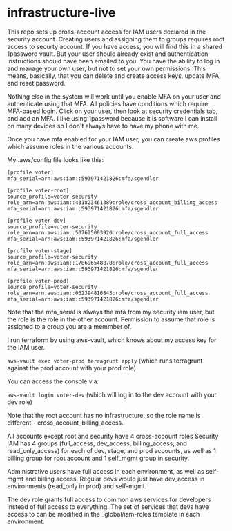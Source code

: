 # infrastructure-live

This repo sets up cross-account access for IAM users declared in the security
account.  Creating users and assigning them to groups requires root access to
securty account.  If you have access, you will find this in a shared 1password
vault.  But your user should already exist and authentication instructions 
should have been emailed to you.  You have the ability to log in and manage
your own user, but not to set your own permissions.  This means, basically, 
that you can delete and create access keys, update MFA, and reset password.

Nothing else in the system will work until you enable MFA on your user and
authenticate using that MFA.  All policies have conditions which require 
MFA-based login.  Click on your user, then look at security credentials tab, 
and add an MFA.  I like using 1password because it is software I can install on
many devices so I don't always have to have my phone with me.

Once you have mfa enabled for your IAM user, you can create aws profiles which
assume roles in the various accounts.

My .aws/config file looks like this:

```
[profile voter]
mfa_serial=arn:aws:iam::593971421826:mfa/sgendler

[profile voter-root]
source_profile=voter-security
role_arn=arn:aws:iam::431823461389:role/cross_account_billing_access
mfa_serial=arn:aws:iam::593971421826:mfa/sgendler

[profile voter-dev]
source_profile=voter-security
role_arn=arn:aws:iam::507625003920:role/cross_account_full_access
mfa_serial=arn:aws:iam::593971421826:mfa/sgendler

[profile voter-stage]
source_profile=voter-security
role_arn=arn:aws:iam::178696548878:role/cross_account_full_access
mfa_serial=arn:aws:iam::593971421826:mfa/sgendler

[profile voter-prod]
source_profile=voter-security
role_arn=arn:aws:iam::062394816843:role/cross_account_full_access
mfa_serial=arn:aws:iam::593971421826:mfa/sgendler
```

Note that the mfa_serial is always the mfa from my security iam user, but the
role is the role in the other account.  Permission to assume that role is
assigned to a group you are a memmber of.

I run terraform by using aws-vault, which knows about my access key for the 
IAM user.

`aws-vault exec voter-prod terragrunt apply` (which runs terragrunt against the prod account with your prod role)

You can access the console via:

`aws-vault login voter-dev` (which will log in to the dev account with your dev
role)

Note that the root account has no infrastructure, so the role name is
 different - cross_account_billing_access. 

All accounts except root and security have 4 cross-account roles
Security IAM has 4 groups (full_access, dev_access, billing_access,
and read_only_access) for each of dev, stage, and prod accounts, as well as 1
billing group for root account and 1 self_mgmt group in security.

Administrative users have full access in each environment, as well as self-mgmt
and billing access. Regular devs would just have dev_access in environments
(read_only in prod) and self-mgmt.

The dev role grants full access to common aws services for developers instead of
full access to everything. The set of services that devs have access to can be
modified in the _global/iam-roles template in each environment.
